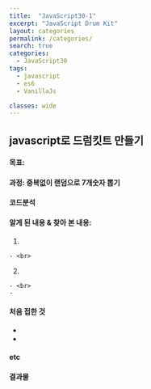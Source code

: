 ```yaml
---
title:  "JavaScript30-1"
excerpt: "JavaScript Drum Kit"
layout: categories
permalink: /categories/
search: true
categories:
  - JavaScript30
tags:
  - javascript
  - es6
  - VanillaJs

classes: wide
---
```


## javascript로 드럼킷트 만들기

#### 목표: 

#### 과정: 중복없이 랜덤으로 7개숫자 뽑기

#### 코드분석


#### 알게 된 내용 & 찾아 본 내용: 
  1. <br>
    - <br>
  2. <br>
    - <br>
    - 

#### 처음 접한 것   
  - <br>
  - 

#### etc

#### 결과물

